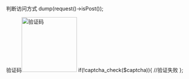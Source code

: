 判断访问方式
            dump(request()->isPost());

验证码<img src="{:captcha_src()}" alt="验证码" style="width:150px;" onclick="this.src='{:captcha_src()}?'+Math.random()" />
if(!captcha_check($captcha)){
//验证失败
};

